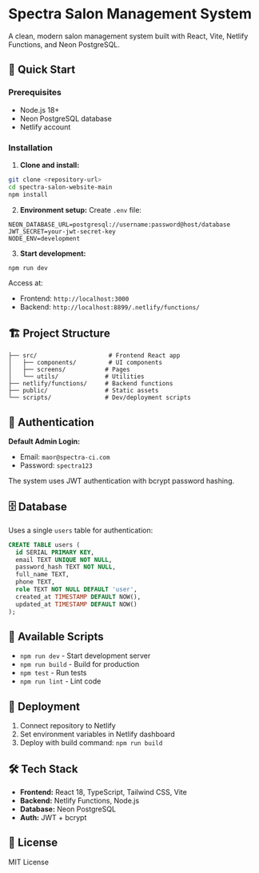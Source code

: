 # Spectra Salon Management System

A clean, modern salon management system built with React, Vite, Netlify Functions, and Neon PostgreSQL.

## 🚀 Quick Start

### Prerequisites

- Node.js 18+
- Neon PostgreSQL database
- Netlify account

### Installation

1. **Clone and install:**

```bash
git clone <repository-url>
cd spectra-salon-website-main
npm install
```

2. **Environment setup:**
   Create `.env` file:

```env
NEON_DATABASE_URL=postgresql://username:password@host/database
JWT_SECRET=your-jwt-secret-key
NODE_ENV=development
```

3. **Start development:**

```bash
npm run dev
```

Access at:

- Frontend: `http://localhost:3000`
- Backend: `http://localhost:8899/.netlify/functions/`

## 🏗 Project Structure

```
├── src/                    # Frontend React app
│   ├── components/         # UI components
│   ├── screens/           # Pages
│   └── utils/             # Utilities
├── netlify/functions/     # Backend functions
├── public/                # Static assets
└── scripts/               # Dev/deployment scripts
```

## 🔐 Authentication

**Default Admin Login:**

- Email: `maor@spectra-ci.com`
- Password: `spectra123`

The system uses JWT authentication with bcrypt password hashing.

## 🗄 Database

Uses a single `users` table for authentication:

```sql
CREATE TABLE users (
  id SERIAL PRIMARY KEY,
  email TEXT UNIQUE NOT NULL,
  password_hash TEXT NOT NULL,
  full_name TEXT,
  phone TEXT,
  role TEXT NOT NULL DEFAULT 'user',
  created_at TIMESTAMP DEFAULT NOW(),
  updated_at TIMESTAMP DEFAULT NOW()
);
```

## 📝 Available Scripts

- `npm run dev` - Start development server
- `npm run build` - Build for production
- `npm test` - Run tests
- `npm run lint` - Lint code

## 🚀 Deployment

1. Connect repository to Netlify
2. Set environment variables in Netlify dashboard
3. Deploy with build command: `npm run build`

## 🛠 Tech Stack

- **Frontend:** React 18, TypeScript, Tailwind CSS, Vite
- **Backend:** Netlify Functions, Node.js
- **Database:** Neon PostgreSQL
- **Auth:** JWT + bcrypt

## 📄 License

MIT License
